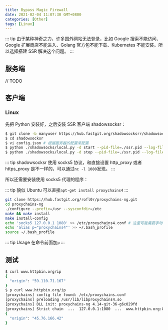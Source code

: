 ```yaml
---
title: Bypass Magic Firewall
date: 2021-02-04 11:07:30 GMT+0800
categories: [Other]
tags: [Linux]
---
```


::: tip
由于某种神奇之力，许多国外网站无法登录，比如 Google 搜索不能访问、Google 扩展商店不能进入、Golang 官方包不能下载、Kubernetes 不能安装。所以选择搭建 SSR 解决这个问题。
:::

<!-- more -->

## 服务端

// TODO

## 客户端

### Linux

先把 Python 安装好，之后安装 SSR 客户端 shadowsocksr：

```zsh
$ git clone -b manyuser https://hub.fastgit.org/shadowsocksrr/shadowsocksr.git
$ cd shadowsocksr
$ vi config.json # 根据服务器的配置来配置
$ python ./shadowsocks/local.py -d start --pid-file=./ssr.pid --log-file=./ssr.log # 启动
$ python ./shadowsocks/local.py -d stop --pid-file=./ssr.pid --log-file=./ssr.log # 停止
```

::: tip
shadowsocksr 使用 socks5 协议，和直接设置 http_proxy 或者 https_proxy 是不一样的，可以通过`nc -l 1080`发现。
:::

所以还需要安装使用 socks5 代理的程序：

::: tip
貌似 Ubuntu 可以直接`apt-get install proxychains4`
:::

```sh
git clone https://hub.fastgit.org/rofl0r/proxychains-ng.git
cd proxychains-ng
./configure --prefix=/usr --sysconfdir=/etc
make && make install
make install-config
echo 'socks5 127.0.0.1 1080' >> /etc/proxychains4.conf # 这里可能需要手动改下
echo 'alias p="proxychains4"' >> ~/.bash_profile
source ~/.bash_profile
```

::: tip Usage
在命令前面加`p`
:::

## 测试

```zsh
$ curl www.httpbin.org/ip
{
  "origin": "59.110.71.167"
}
$ p curl www.httpbin.org/ip
[proxychains] config file found: /etc/proxychains.conf
[proxychains] preloading /usr/lib/libproxychains4.so
[proxychains] DLL init: proxychains-ng 4.14-git-36-g6c029fd
[proxychains] Strict chain  ...  127.0.0.1:1080  ...  www.httpbin.org:80  ...  OK
{
  "origin": "45.76.166.42"
}
```
